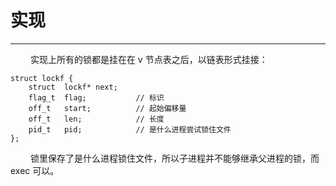# 实现
***

&emsp;&emsp;
实现上所有的锁都是挂在在 v 节点表之后，以链表形式挂接：

    struct lockf {
        struct  lockf* next;
        flag_t  flag;           // 标识
        off_t   start;          // 起始偏移量
        off_t   len;            // 长度
        pid_t   pid;            // 是什么进程尝试锁住文件
    };

&emsp;&emsp;
锁里保存了是什么进程锁住文件，所以子进程并不能够继承父进程的锁，而 exec 可以。